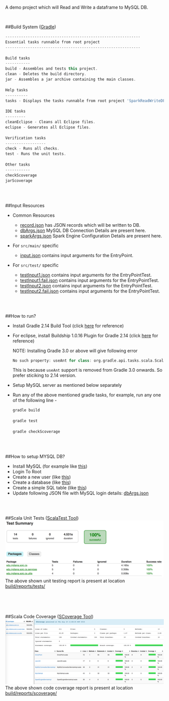 A demo project which will Read and Write a dataframe to MySQL DB. 

<br>

##Build System  ([Gradle](https://discuss.gradle.org/t/gradle-2-14-released/18040))

```gradle
------------------------------------------------------------
Essential tasks runnable from root project
------------------------------------------------------------

Build tasks
-----------
build - Assembles and tests this project.
clean - Deletes the build directory.
jar - Assembles a jar archive containing the main classes.

Help tasks
----------
tasks - Displays the tasks runnable from root project 'SparkReadWriteDF'.

IDE tasks
---------
cleanEclipse - Cleans all Eclipse files.
eclipse - Generates all Eclipse files.

Verification tasks
------------------
check - Runs all checks.
test - Runs the unit tests.

Other tasks
-----------
checkScoverage
jarScoverage
```

<br><br>

##Input Resources
- Common Resources

  - [record.json](resources/main/record.json) has JSON records which will be written to DB.
  - [dbArgs.json](resources/main/dbArgs.json) MySQL DB Connection Details are present here.
  - [sparkArgs.json](resources/main/sparkArgs.json) Spark Engine Configuration Details are present here.

- For ```src/main/``` specific

  - [input.json](resources/main/input.json) contains input arguments for the EntryPoint.

- For ```src/test/``` specific

  - [testInput1.json](resources/test/testInput1.json)  contains input arguments for the EntryPointTest.
  - [testInput1.fail.json](resources/test/testInput1.fail.json)   contains input arguments for the EntryPointTest.
  - [testInput2.json](resources/test/testInput2.json)   contains input arguments for the EntryPointTest.
  - [testInput2.fail.json](resources/test/testInput2.fail.json)   contains input arguments for the EntryPointTest.

<br><br>

##How to run?
- Install Gradle 2.14 Build Tool (click [here](https://www.javacodegeeks.com/2013/04/how-to-install-gradle-2.html) for reference)
- For eclipse, install Buildship 1.0.16 Plugin for Gradle 2.14 (click [here](https://projects.eclipse.org/projects/tools.buildship/releases/1.0.16) for reference)

    NOTE: Installing Gradle 3.0 or above will give following error
    ```gradle
    No such property: useAnt for class: org.gradle.api.tasks.scala.ScalaCompileOptions
    ```
    This is because ```useAnt``` support is removed from Gradle 3.0 onwards. So prefer sticiking to 2.14 version.
- Setup MySQL server as mentioned below separately
- Run any of the above mentioned gradle tasks, for example, run any one of the following line - 
    ```bash
    gradle build
    
    gradle test
    
    gradle checkScoverage
    ```

<br><br>

##How to setup MYSQL DB?
- Install MySQL (for example like [this](https://www.digitalocean.com/community/tutorials/how-to-install-mysql-on-ubuntu-14-04))
- Login To Root
- Create a new user (like [this](https://www.digitalocean.com/community/tutorials/how-to-create-a-new-user-and-grant-permissions-in-mysql))
- Create a database (like [this](http://www.liquidweb.com/kb/create-a-mysql-database-on-linux-via-command-line/))
- Create a simple SQL table (like [this](http://www.w3schools.com/sql/sql_autoincrement.asp))
- Update following JSON file with MySQL login details: [dbArgs.json](resources/main/dbArgs.json)

<br><br>

##Scala Unit Tests   ([ScalaTest Tool](http://www.scalatest.org/about))
![Scala Unit Testing Report](resources/images/test.summary.png)
The above shown unit testing report is present at location [build/reports/tests/](build/reports/tests/)

<br><br><br>

##Scala Code Coverage  ([SCoverage Tool](http://scoverage.org/))
![Scala Code Coverage Report](resources/images/reportScoverage.png)
The above shown code coverage report is present at location [build/reports/scoverage/](build/reports/scoverage/)

<br><br><br>
